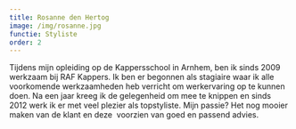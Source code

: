 ```yaml
---
title: Rosanne den Hertog
image: /img/rosanne.jpg
functie: Styliste
order: 2
---
```



Tijdens mijn opleiding op de Kappersschool in Arnhem, ben ik sinds 2009 werkzaam bij RAF Kappers. Ik ben er begonnen als stagiaire waar ik alle voorkomende werkzaamheden heb verricht om werkervaring op te kunnen doen. Na een jaar kreeg ik de gelegenheid om mee te knippen en sinds 2012 werk ik er met veel plezier als topstyliste. Mijn passie? Het nog mooier maken van de klant en deze &nbsp;voorzien van goed en passend advies.
